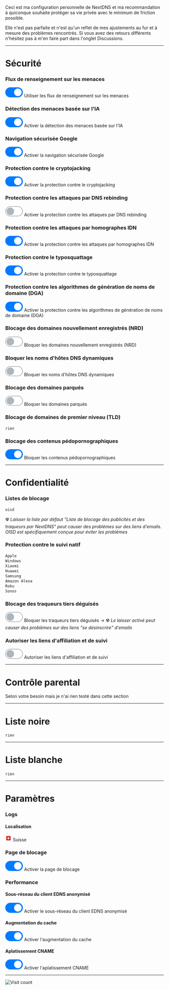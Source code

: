 Ceci est ma configuration personnelle de NextDNS et ma recommandation à quiconque souhaite protéger sa vie privée avec le minimum de friction possible.

Elle n'est pas parfaite et n'est qu'un reflet de mes ajustements au fur et à mesure des problèmes rencontrés. Si vous avez des retours différents n'hésitez pas à m'en faire part dans l'onglet Discussions.

***

# Sécurité
### Flux de renseignement sur les menaces
![Activé](icons/active.svg) Utiliser les flux de renseignement sur les menaces
### Détection des menaces basée sur l'IA
![Activé](icons/active.svg) Activer la détection des menaces basée sur l'IA
### Navigation sécurisée Google
![Activé](icons/active.svg) Activer la navigation sécurisée Google
### Protection contre le cryptojacking
![Activé](icons/active.svg) Activer la protection contre le cryptojacking
### Protection contre les attaques par DNS rebinding
![Désactivé](icons/desactive.svg)  Activer la protection contre les attaques par DNS rebinding
### Protection contre les attaques par homographes IDN
![Activé](icons/active.svg) Activer la protection contre les attaques par homographes IDN
### Protection contre le typosquattage
![Activé](icons/active.svg) Activer la protection contre le typosquattage
### Protection contre les algorithmes de génération de noms de domaine (DGA)
![Activé](icons/active.svg) Activer la protection contre les algorithmes de génération de noms de domaine (DGA)
### Blocage des domaines nouvellement enregistrés (NRD)
![Désactivé](icons/desactive.svg) Bloquer les domaines nouvellement enregistrés (NRD)
### Bloquer les noms d'hôtes DNS dynamiques
![Désactivé](icons/desactive.svg) Bloquer les noms d'hôtes DNS dynamiques
### Blocage des domaines parqués
![Désactivé](icons/desactive.svg) Bloquer les domaines parqués
### Blocage de domaines de premier niveau (TLD)
	rien
### Blocage des contenus pédopornographiques
![Activé](icons/active.svg) Bloquer les contenus pédopornographiques

***

# Confidentialité
### Listes de blocage
	oisd
:radioactive: *Laisser la liste par défaut "Liste de blocage des publicités et des traqueurs par NextDNS" peut causer des problèmes sur des liens d'emails. OISD est spécifiquement conçue pour éviter les problèmes*
### Protection contre le suivi natif
	Apple
	Windows
	Xiaomi
	Huawei
	Samsung
	Amazon Alexa
	Roku
	Sonos
### Blocage des traqueurs tiers déguisés
![Désactivé](icons/desactive.svg) Bloquer les traqueurs tiers déguisés → :radioactive: *Le laisser activé peut causer des problèmes sur des liens "se désinscrire" d'emails*
### Autoriser les liens d'affiliation et de suivi
![Désactivé](icons/desactive.svg) Autoriser les liens d'affiliation et de suivi

***

# Contrôle parental
Selon votre besoin mais je n'ai rien testé dans cette section

***

# Liste noire
	rien

***

# Liste blanche
	rien

***

# Paramètres
### Logs
#### Localisation
<img src="icons/suisse.svg" alt="Suisse" width="20"/> Suisse

### Page de blocage
![Activé](icons/active.svg) Activer la page de blocage
### Performance
#### Sous-réseau du client EDNS anonymisé
![Activé](icons/active.svg) Activer le sous-réseau du client EDNS anonymisé
#### Augmentation du cache
![Activé](icons/active.svg) Activer l'augmentation du cache
#### Aplatissement CNAME
![Activé](icons/active.svg) Activer l'aplatissement CNAME

***

![Visit count](https://profile-counter.glitch.me/paulverbeke/count.svg)
